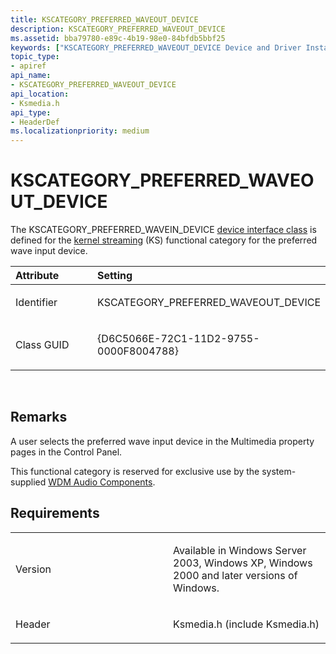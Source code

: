 ```yaml
---
title: KSCATEGORY_PREFERRED_WAVEOUT_DEVICE
description: KSCATEGORY_PREFERRED_WAVEOUT_DEVICE
ms.assetid: bba79780-e89c-4b19-98e0-84bfdb5bbf25
keywords: ["KSCATEGORY_PREFERRED_WAVEOUT_DEVICE Device and Driver Installation"]
topic_type:
- apiref
api_name:
- KSCATEGORY_PREFERRED_WAVEOUT_DEVICE
api_location:
- Ksmedia.h
api_type:
- HeaderDef
ms.localizationpriority: medium
---
```


# KSCATEGORY_PREFERRED_WAVEOUT_DEVICE


The KSCATEGORY_PREFERRED_WAVEIN_DEVICE [device interface class](https://msdn.microsoft.com/library/windows/hardware/ff541339) is defined for the [kernel streaming](https://msdn.microsoft.com/library/windows/hardware/ff568277) (KS) functional category for the preferred wave input device.

<table>
<colgroup>
<col width="50%" />
<col width="50%" />
</colgroup>
<thead>
<tr class="header">
<th align="left">Attribute</th>
<th align="left">Setting</th>
</tr>
</thead>
<tbody>
<tr class="odd">
<td align="left"><p>Identifier</p></td>
<td align="left"><p>KSCATEGORY_PREFERRED_WAVEOUT_DEVICE</p></td>
</tr>
<tr class="even">
<td align="left"><p>Class GUID</p></td>
<td align="left"><p>{D6C5066E-72C1-11D2-9755-0000F8004788}</p></td>
</tr>
</tbody>
</table>

 

Remarks
-------

A user selects the preferred wave input device in the Multimedia property pages in the Control Panel.

This functional category is reserved for exclusive use by the system-supplied [WDM Audio Components](https://msdn.microsoft.com/library/windows/hardware/ff538905).

Requirements
------------

<table>
<colgroup>
<col width="50%" />
<col width="50%" />
</colgroup>
<tbody>
<tr class="odd">
<td align="left"><p>Version</p></td>
<td align="left"><p>Available in Windows Server 2003, Windows XP, Windows 2000 and later versions of Windows.</p></td>
</tr>
<tr class="even">
<td align="left"><p>Header</p></td>
<td align="left">Ksmedia.h (include Ksmedia.h)</td>
</tr>
</tbody>
</table>

 

 





